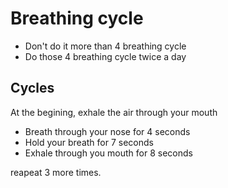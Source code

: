 # Breathing cycle

* Don't do it more than 4 breathing cycle
* Do those 4 breathing cycle twice a day


## Cycles

At the begining, exhale the air through your mouth



* Breath through your nose for 4 seconds
* Hold your breath for 7 seconds
* Exhale through you mouth for 8 seconds

reapeat 3 more times.

